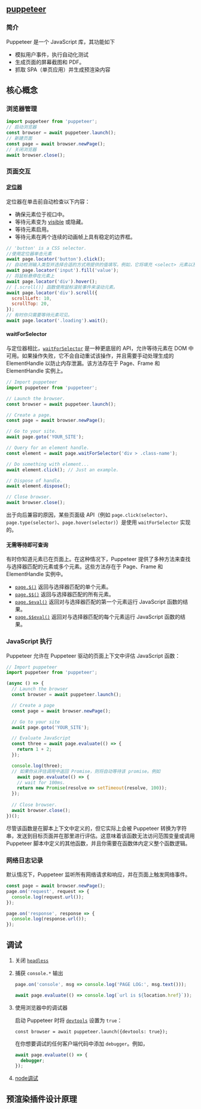 ## [puppeteer](https://pptr.nodejs.cn/)
### 简介

Puppeteer 是一个 JavaScript 库，其功能如下

- 模拟用户事件，执行自动化测试
- 生成页面的屏幕截图和 PDF。
- 抓取 SPA（单页应用）并生成预渲染内容

## 核心概念

### 浏览器管理

```js
import puppeteer from 'puppeteer';
// 启动浏览器
const browser = await puppeteer.launch();
// 新建页面
const page = await browser.newPage();
// 关闭浏览器
await browser.close();
```

### 页面交互

#### [定位器](https://pptr.nodejs.cn/api/puppeteer.locator)

定位器在单击前自动检查以下内容：

- 确保元素位于视口中。
- 等待元素变为 [visible](https://pptr.nodejs.cn/api/puppeteer.elementhandle.isvisible/) 或隐藏。
- 等待元素启用。
- 等待元素在两个连续的动画帧上具有稳定的边界框。

```js
// 'button' is a CSS selector.
//使用定位器单击元素
await page.locator('button').click();
// 自动检测输入类型并选择合适的方式用提供的值填写。例如，它将填充 <select> 元素以及 <input> 元素。
await page.locator('input').fill('value');
// 将鼠标悬停在元素上
await page.locator('div').hover();
// [.scroll()] 函数使用鼠标滚轮事件来滚动元素。
await page.locator('div').scroll({
  scrollLeft: 10,
  scrollTop: 20,
});
// 有时你只需要等待元素可见。
await page.locator('.loading').wait();
```

#### waitForSelector

与定位器相比，[`waitForSelector`](https://pptr.nodejs.cn/api/puppeteer.page.waitforselector/) 是一种更底层的 API，允许等待元素在 DOM 中可用。如果操作失败，它不会自动重试该操作，并且需要手动处理生成的 ElementHandle 以防止内存泄漏。该方法存在于 Page、Frame 和 ElementHandle 实例上。

```js
// Import puppeteer
import puppeteer from 'puppeteer';

// Launch the browser.
const browser = await puppeteer.launch();

// Create a page.
const page = await browser.newPage();

// Go to your site.
await page.goto('YOUR_SITE');

// Query for an element handle.
const element = await page.waitForSelector('div > .class-name');

// Do something with element...
await element.click(); // Just an example.

// Dispose of handle.
await element.dispose();

// Close browser.
await browser.close();
```

出于向后兼容的原因，某些页面级 API（例如 `page.click(selector)`、`page.type(selector)`、`page.hover(selector)`）是使用 `waitForSelector` 实现的。

#### 无需等待即可查询

有时你知道元素已在页面上。在这种情况下，Puppeteer 提供了多种方法来查找与选择器匹配的元素或多个元素。这些方法存在于 Page、Frame 和 ElementHandle 实例中。

- [`page.$()`](https://pptr.nodejs.cn/api/puppeteer.page._/) 返回与选择器匹配的单个元素。
- [`page.$$()`](https://pptr.nodejs.cn/api/puppeteer.page.__) 返回与选择器匹配的所有元素。
- [`page.$eval()`](https://pptr.nodejs.cn/api/puppeteer.page._eval) 返回对与选择器匹配的第一个元素运行 JavaScript 函数的结果。
- [`page.$$eval()`](https://pptr.nodejs.cn/api/puppeteer.page.__eval) 返回对与选择器匹配的每个元素运行 JavaScript 函数的结果。

### JavaScript 执行

Puppeteer 允许在 Puppeteer 驱动的页面上下文中评估 JavaScript 函数：

```js
// Import puppeteer
import puppeteer from 'puppeteer';

(async () => {
  // Launch the browser
  const browser = await puppeteer.launch();

  // Create a page
  const page = await browser.newPage();

  // Go to your site
  await page.goto('YOUR_SITE');

  // Evaluate JavaScript
  const three = await page.evaluate(() => {
    return 1 + 2;
  });

  console.log(three);
  // 如果你从评估调用中返回 Promise，则将自动等待该 promise。例如
	await page.evaluate(() => {
    // wait for 100ms.
    return new Promise(resolve => setTimeout(resolve, 100));
  });
 
  // Close browser.
  await browser.close();
})();
```

尽管该函数是在脚本上下文中定义的，但它实际上会被 Puppeteer 转换为字符串，发送到目标页面并在那里进行评估。这意味着该函数无法访问范围变量或调用 Puppeteer 脚本中定义的其他函数，并且你需要在函数体内定义整个函数逻辑。

### 网络日志记录

默认情况下，Puppeteer 监听所有网络请求和响应，并在页面上触发网络事件。

```js
const page = await browser.newPage();
page.on('request', request => {
  console.log(request.url());
});

page.on('response', response => {
  console.log(response.url());
});
```

## 调试

1. 关闭 [`headless`](https://pptr.nodejs.cn/api/puppeteer.launchoptions)

2. 捕获 `console.*` 输出

   ```js
   page.on('console', msg => console.log('PAGE LOG:', msg.text()));
   
   await page.evaluate(() => console.log(`url is ${location.href}`));
   ```

3. 使用浏览器中的调试器

   启动 Puppeteer 时将 [`devtools`](https://pptr.nodejs.cn/api/puppeteer.launchoptions) 设置为 `true`：

   ```
   const browser = await puppeteer.launch({devtools: true});
   ```

   在你想要调试的任何客户端代码中添加 `debugger`。例如，

   ```ts
   await page.evaluate(() => {
     debugger;
   });
   ```

4. [node调试](https://pptr.nodejs.cn/guides/debugging#use-the-debugger-in-nodejs-chromechromium-only)

## 预渲染插件设计原理

